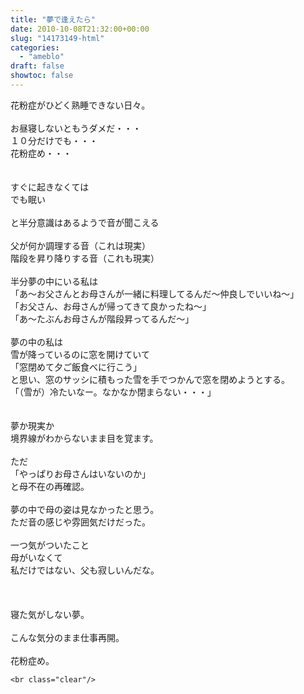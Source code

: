 ```yaml
---
title: "夢で逢えたら"
date: 2010-10-08T21:32:00+00:00
slug: "14173149-html"
categories:
  - "ameblo"
draft: false
showtoc: false
---
```

花粉症がひどく熟睡できない日々。<br/>
<br/>
お昼寝しないともうダメだ・・・<br/>
１０分だけでも・・・<br/>
花粉症め・・・<br/>
<br/>
<br/>
すぐに起きなくては<br/>
でも眠い<br/>
<br/>
と半分意識はあるようで音が聞こえる<br/>
<br/>
父が何か調理する音（これは現実）<br/>
階段を昇り降りする音（これも現実）<br/>
<br/>
半分夢の中にいる私は<br/>
「あ～お父さんとお母さんが一緒に料理してるんだ～仲良しでいいね～」<br/>
「お父さん、お母さんが帰ってきて良かったね～」<br/>
「あ～たぶんお母さんが階段昇ってるんだ～」<br/>
<br/>
夢の中の私は<br/>
雪が降っているのに窓を開けていて<br/>
「窓閉めて夕ご飯食べに行こう」<br/>
と思い、窓のサッシに積もった雪を手でつかんで窓を閉めようとする。<br/>
「（雪が）冷たいなー。なかなか閉まらない・・・」<br/>
<br/>
<br/>
夢か現実か<br/>
境界線がわからないまま目を覚ます。<br/>
<br/>
ただ<br/>
「やっぱりお母さんはいないのか」<br/>
と母不在の再確認。<br/>
<br/>
夢の中で母の姿は見なかったと思う。<br/>
ただ音の感じや雰囲気だけだった。<br/>
<br/>
一つ気がついたこと<br/>
母がいなくて<br/>
私だけではない、父も寂しいんだな。<br/>
<br/>
<br/>
<br/>
寝た気がしない夢。<br/>
<br/>
こんな気分のまま仕事再開。<br/>
<br/>
花粉症め。

    <br class="clear"/>